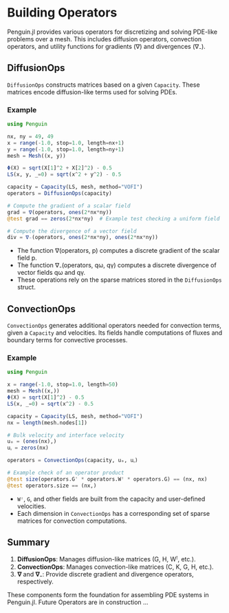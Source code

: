 # Building Operators

Penguin.jl provides various operators for discretizing and solving PDE-like problems over a mesh. This includes diffusion operators, convection operators, and utility functions for gradients (∇) and divergences (∇₋).

## DiffusionOps

`DiffusionOps` constructs matrices based on a given `Capacity`. These matrices encode diffusion-like terms used for solving PDEs.

### Example

```julia
using Penguin

nx, ny = 49, 49
x = range(-1.0, stop=1.0, length=nx+1)
y = range(-1.0, stop=1.0, length=ny+1)
mesh = Mesh((x, y))

Φ(X) = sqrt(X[1]^2 + X[2]^2) - 0.5
LS(x, y, _=0) = sqrt(x^2 + y^2) - 0.5

capacity = Capacity(LS, mesh, method="VOFI")
operators = DiffusionOps(capacity)

# Compute the gradient of a scalar field
grad = ∇(operators, ones(2*nx*ny))
@test grad == zeros(2*nx*ny)  # Example test checking a uniform field

# Compute the divergence of a vector field
div = ∇₋(operators, ones(2*nx*ny), ones(2*nx*ny))
```

- The function ∇(operators, p) computes a discrete gradient of the scalar field p.
- The function ∇₋(operators, qω, qγ) computes a discrete divergence of vector fields qω and qγ.
- These operations rely on the sparse matrices stored in the `DiffusionOps` struct.

## ConvectionOps

`ConvectionOps` generates additional operators needed for convection terms, given a `Capacity` and velocities. Its fields handle computations of fluxes and boundary terms for convective processes.

### Example

```julia
using Penguin

x = range(-1.0, stop=1.0, length=50)
mesh = Mesh((x,))
Φ(X) = sqrt(X[1]^2) - 0.5
LS(x, _=0) = sqrt(x^2) - 0.5

capacity = Capacity(LS, mesh, method="VOFI")
nx = length(mesh.nodes[1])

# Bulk velocity and interface velocity
uₒ = (ones(nx),)
uᵧ = zeros(nx)

operators = ConvectionOps(capacity, uₒ, uᵧ)

# Example check of an operator product
@test size(operators.G' * operators.Wꜝ * operators.G) == (nx, nx)
@test operators.size == (nx,)
```

- `Wꜝ`, `G`, and other fields are built from the capacity and user-defined velocities.  
- Each dimension in `ConvectionOps` has a corresponding set of sparse matrices for convection computations.

## Summary

1. **DiffusionOps**: Manages diffusion-like matrices (G, H, Wꜝ, etc.).  
2. **ConvectionOps**: Manages convection-like matrices (C, K, G, H, etc.).  
3. **∇** and **∇₋**: Provide discrete gradient and divergence operators, respectively.  

These components form the foundation for assembling PDE systems in Penguin.jl.
Future Operators are in construction ...